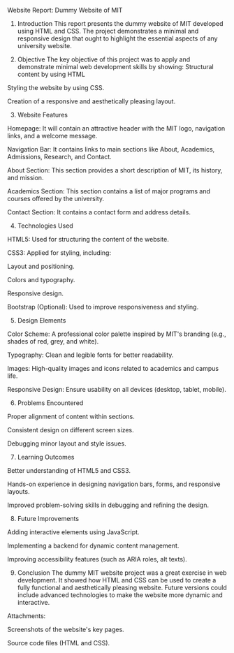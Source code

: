 Website Report: Dummy Website of MIT

1. Introduction
This report presents the dummy website of MIT developed using HTML and CSS. The project demonstrates a minimal and responsive design that ought to highlight the essential aspects of any university website.

2. Objective
The key objective of this project was to apply and demonstrate minimal web development skills by showing:
Structural content by using HTML

Styling the website by using CSS.

Creation of a responsive and aesthetically pleasing layout.

3. Website Features

Homepage: It will contain an attractive header with the MIT logo, navigation links, and a welcome message.

Navigation Bar: It contains links to main sections like About, Academics, Admissions, Research, and Contact.

About Section: This section provides a short description of MIT, its history, and mission.

Academics Section: This section contains a list of major programs and courses offered by the university.

Contact Section: It contains a contact form and address details.

4. Technologies Used

HTML5: Used for structuring the content of the website.

CSS3: Applied for styling, including:

Layout and positioning.

Colors and typography.

Responsive design.

Bootstrap (Optional): Used to improve responsiveness and styling.

5. Design Elements

Color Scheme: A professional color palette inspired by MIT's branding (e.g., shades of red, grey, and white).

Typography: Clean and legible fonts for better readability.

Images: High-quality images and icons related to academics and campus life.

Responsive Design: Ensure usability on all devices (desktop, tablet, mobile).

6. Problems Encountered

Proper alignment of content within sections.

Consistent design on different screen sizes.

Debugging minor layout and style issues.

7. Learning Outcomes

Better understanding of HTML5 and CSS3.

Hands-on experience in designing navigation bars, forms, and responsive layouts.

Improved problem-solving skills in debugging and refining the design.

8. Future Improvements

Adding interactive elements using JavaScript.

Implementing a backend for dynamic content management.

Improving accessibility features (such as ARIA roles, alt texts).

9. Conclusion
The dummy MIT website project was a great exercise in web development. It showed how HTML and CSS can be used to create a fully functional and aesthetically pleasing website. Future versions could include advanced technologies to make the website more dynamic and interactive.

Attachments:

Screenshots of the website's key pages.

Source code files (HTML and CSS).
